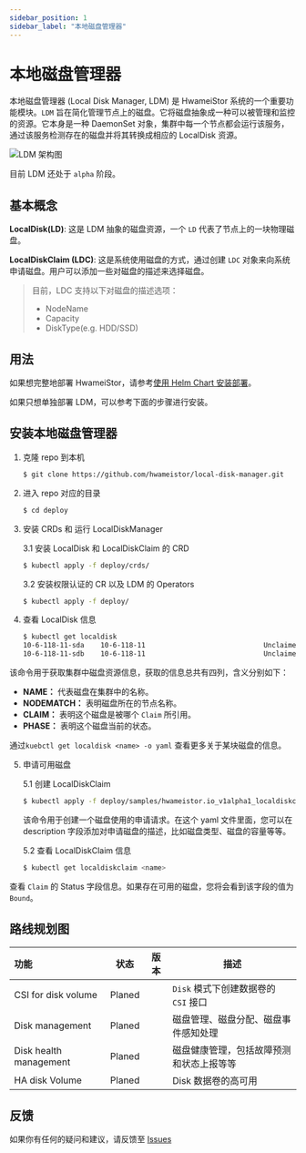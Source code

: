 ```yaml
---
sidebar_position: 1
sidebar_label: "本地磁盘管理器"
---
```


# 本地磁盘管理器

本地磁盘管理器 (Local Disk Manager, LDM) 是 HwameiStor 系统的一个重要功能模块。`LDM` 旨在简化管理节点上的磁盘。它将磁盘抽象成一种可以被管理和监控的资源。它本身是一种 DaemonSet 对象，集群中每一个节点都会运行该服务，通过该服务检测存在的磁盘并将其转换成相应的 LocalDisk 资源。

![LDM 架构图](../../img/ldm.png)

目前 LDM 还处于 `alpha` 阶段。

## 基本概念

**LocalDisk(LD)**: 这是 LDM 抽象的磁盘资源，一个 `LD` 代表了节点上的一块物理磁盘。

**LocalDiskClaim (LDC)**: 这是系统使用磁盘的方式，通过创建 `LDC` 对象来向系统申请磁盘。用户可以添加一些对磁盘的描述来选择磁盘。

> 目前，LDC 支持以下对磁盘的描述选项：
>
> - NodeName
> - Capacity
> - DiskType(e.g. HDD/SSD)

## 用法

如果想完整地部署 HwameiStor，请参考[使用 Helm Chart 安装部署](../../2.quick_start/2.1.installation/2.1.2.deploy_helm_charts.md)。

如果只想单独部署 LDM，可以参考下面的步骤进行安装。

## 安装本地磁盘管理器

1. 克隆  repo 到本机

    ```bash
    $ git clone https://github.com/hwameistor/local-disk-manager.git
    ```

2. 进入 repo 对应的目录

    ```bash
    $ cd deploy
    ```

3. 安装 CRDs 和 运行 LocalDiskManager

    3.1 安装 LocalDisk 和 LocalDiskClaim 的 CRD

    ```bash
    $ kubectl apply -f deploy/crds/
    ```

    3.2 安装权限认证的 CR 以及 LDM 的 Operators

    ```bash
    $ kubectl apply -f deploy/
    ```

4. 查看 LocalDisk 信息

    ```bash
    $ kubectl get localdisk
    10-6-118-11-sda    10-6-118-11                             Unclaimed
    10-6-118-11-sdb    10-6-118-11                             Unclaimed
    ```

该命令用于获取集群中磁盘资源信息，获取的信息总共有四列，含义分别如下：

- **NAME：** 代表磁盘在集群中的名称。
- **NODEMATCH：** 表明磁盘所在的节点名称。
- **CLAIM：** 表明这个磁盘是被哪个 `Claim` 所引用。
- **PHASE：** 表明这个磁盘当前的状态。

通过`kuebctl get localdisk <name> -o yaml` 查看更多关于某块磁盘的信息。

5. 申请可用磁盘

    5.1 创建 LocalDiskClaim

    ```bash
    $ kubectl apply -f deploy/samples/hwameistor.io_v1alpha1_localdiskclaim_cr.yaml
    ```

    该命令用于创建一个磁盘使用的申请请求。在这个 yaml 文件里面，您可以在 description 字段添加对申请磁盘的描述，比如磁盘类型、磁盘的容量等等。

    5.2 查看 LocalDiskClaim 信息

    ```bash
    $ kubectl get localdiskclaim <name>
    ```

查看 `Claim` 的 Status 字段信息。如果存在可用的磁盘，您将会看到该字段的值为 `Bound`。

## 路线规划图

| 功能                   | 状态   | 版本 | 描述                                     |
| :--------------------- | ------ | ---- | ---------------------------------------- |
| CSI for disk volume    | Planed |      | `Disk` 模式下创建数据卷的 `CSI` 接口     |
| Disk management        | Planed |      | 磁盘管理、磁盘分配、磁盘事件感知处理     |
| Disk health management | Planed |      | 磁盘健康管理，包括故障预测和状态上报等等 |
| HA disk Volume         | Planed |      | Disk 数据卷的高可用                      |

## 反馈
如果你有任何的疑问和建议，请反馈至 [Issues](https://github.com/hwameistor/local-disk-manager/issues)